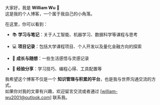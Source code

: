 
大家好，我是 **William Wu** 👋  
这是我的个人博客，一个属于我自己的小角落。

在这里，你可以看到：

- 📚 **学习与笔记**：关于人工智能、机器学习、数据科学等课程与思考
    
- 💻 **项目记录**：包括大学课程项目、个人开发以及量化金融方向的探索
    
- 🌱 **成长与随想**：一些生活感悟与灵感记录
    
- 📝 **经验分享**：学习技巧、编程心得、工具配置等
    

我希望这个博客不仅是一个 **知识管理与积累的平台**，也是我与世界沟通交流的方式。  
如果你对我的文章有兴趣，欢迎留言交流或者通过 [william-wu2001@outlook.com] 联系我。